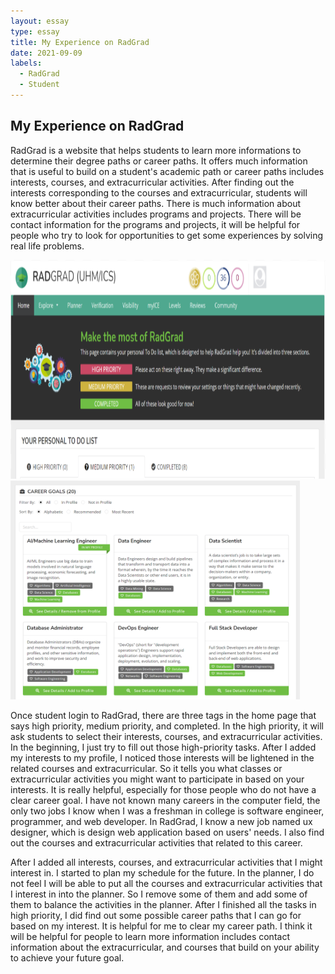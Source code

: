 ```yaml
---
layout: essay
type: essay
title: My Experience on RadGrad
date: 2021-09-09
labels:
  - RadGrad
  - Student
---
```

## My Experience on RadGrad

RadGrad is a website that helps students to learn more informations to determine their degree paths or career paths. It offers much information that is useful to build on a student's academic path or career paths includes interests, courses, and extracurricular activities. After finding out the interests corresponding to the courses and extracurricular, students will know better about their career paths. There is much information about extracurricular activities includes programs and projects. There will be contact information for the programs and projects, it will be helpful for people who try to look for opportunities to get some experiences by solving real life problems. <br/>

<img src="/images/radgrad1.png" data-canonical-src="/images/radgrad1.png" width="800" height="350" />
<img src="/images/career.png" data-canonical-src="/images/career.png"  height="350" />

Once student login to RadGrad, there are three tags in the home page that says high priority, medium priority, and completed. In the high priority, it will ask students to select their interests, courses, and extracurricular activities. In the beginning, I just try to fill out those high-priority tasks. After I added my interests to my profile, I noticed those interests will be lightened in the related courses and extracurricular. So it tells you what classes or extracurricular activities you might want to participate in based on your interests. It is really helpful, especially for those people who do not have a clear career goal. I have not known many careers in the computer field, the only two jobs I know when I was a freshman in college is software engineer, programmer, and web developer. In RadGrad, I know a new job named ux designer, which is design web application based on users' needs. I also find out the courses and extracurricular activities that related to this career. <br/>

After I added all interests, courses, and extracurricular activities that I might interest in. I started to plan my schedule for the future. In the planner, I do not feel I will be able to put all the courses and extracurricular activities that I interest in into the planner. So I remove some of them and add some of them to balance the activities in the planner. After I finished all the tasks in high priority, I did find out some possible career paths that I can go for based on my interest. It is helpful for me to clear my career path. I think it will be helpful for people to learn more information includes contact information about the extracurricular, and courses that build on your ability to achieve your future goal.
